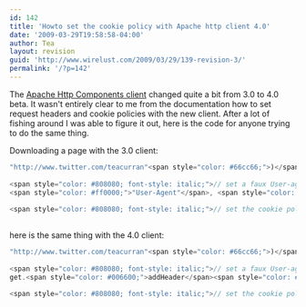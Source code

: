```yaml
---
id: 142
title: 'Howto set the cookie policy with Apache http client 4.0'
date: '2009-03-29T19:58:58-04:00'
author: Tea
layout: revision
guid: 'http://www.wirelust.com/2009/03/29/139-revision-3/'
permalink: '/?p=142'
---
```


The [Apache Http Components client](http://hc.apache.org) changed quite a bit from 3.0 to 4.0 beta. It wasn't entirely clear to me from the documentation how to set request headers and cookie policies with the new client. After a lot of fishing around I was able to figure it out, here is the code for anyone trying to do the same thing.

Downloading a page with the 3.0 client:

```java
"http://www.twitter.com/teacurran"<span style="color: #66cc66;">)</span>;
 
<span style="color: #808080; font-style: italic;">// set a faux User-agent</span>
<span style="color: #ff0000;">"User-Agent"</span>, <span style="color: #ff0000;">"Mozilla/4.0 (compatible; MSIE 6.0; Windows NT 5.0; .NET CLR 1.1.4322)"</span><span style="color: #66cc66;">)</span>;
 
<span style="color: #808080; font-style: italic;">// set the cookie policy</span>
 
```

here is the same thing with the 4.0 client:

```java
"http://www.twitter.com/teacurran"<span style="color: #66cc66;">)</span>;
 
<span style="color: #808080; font-style: italic;">// set a faux User-agent</span>
get.<span style="color: #006600;">addHeader</span><span style="color: #66cc66;">(</span><span style="color: #ff0000;">"User-Agent"</span>, <span style="color: #ff0000;">"Mozilla/4.0 (compatible; MSIE 6.0; Windows NT 5.0; .NET CLR 1.1.4322)"</span><span style="color: #66cc66;">)</span>;
 
<span style="color: #808080; font-style: italic;">// set the cookie policy</span>
 
```